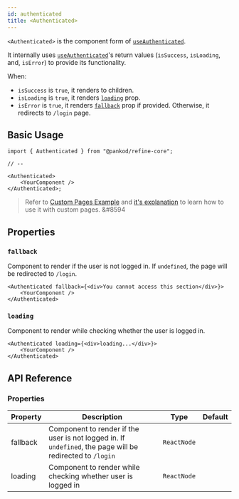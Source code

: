 ```yaml
---
id: authenticated
title: <Authenticated>
---
```


`<Authenticated>` is the component form of [`useAuthenticated`][useauthenticated].

It internally uses [`useAuthenticated`][useauthenticated]'s return values (`isSuccess`, `isLoading`, and, `isError`) to provide its functionality.

When:

-   `isSuccess` is `true`, it renders to children.
-   `isLoading` is `true`, it renders [`loading`](#loading) prop.
-   `isError` is `true`, it renders [`fallback`](#fallback) prop if provided. Otherwise, it redirects to `/login` page.

## Basic Usage

```tsx
import { Authenticated } from "@pankod/refine-core";

// --

<Authenticated>
    <YourComponent />
</Authenticated>;
```

> Refer to [Custom Pages Example][custom pages example] and [it's explanation][custom pages explanation] to learn how to use it with custom pages. &#8594

## Properties

### `fallback`

Component to render if the user is not logged in. If `undefined`, the page will be redirected to `/login`.

```tsx
<Authenticated fallback={<div>You cannot access this section</div>}>
    <YourComponent />
</Authenticated>
```

### `loading`

Component to render while checking whether the user is logged in.

```tsx
<Authenticated loading={<div>loading...</div>}>
    <YourComponent />
</Authenticated>
```

## API Reference

### Properties

<PropsTable module="@pankod/refine-core/Authenticated"/>

| Property | Description                                                                                               | Type        | Default |
| -------- | --------------------------------------------------------------------------------------------------------- | ----------- | ------- |
| fallback | Component to render if the user is not logged in. If `undefined`, the page will be redirected to `/login` | `ReactNode` |         |
| loading  | Component to render while checking whether user is logged in                                              | `ReactNode` |         |

[useauthenticated]: /api-reference/core/hooks/auth/useAuthenticated.md
[custom pages explanation]: /advanced-tutorials/custom-pages.md#authenticated-custom-pages
[custom pages example]: /examples/custom-pages.md
